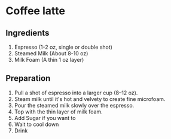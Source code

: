 # Coffee latte

## Ingredients

1. Espresso (1-2 oz, single or double shot)
2. Steamed Milk (About 8-10 oz)
3. Milk Foam (A thin 1 oz layer)

## Preparation

1. Pull a shot of espresso into a larger cup (8–12 oz).
2. Steam milk until it's hot and velvety to create fine microfoam.
3. Pour the steamed milk slowly over the espresso.
4. Top with the thin layer of milk foam.
5. Add Sugar if you want to
6. Wait to cool down
7. Drink
